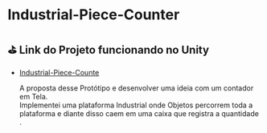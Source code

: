 # Industrial-Piece-Counter
## ⛳️ Link do Projeto funcionando no Unity
- <a href='https://play.unity.com/en/games/3bbcbe98-3b3e-47b9-9827-d4a50cb31642/industrial-piece-counter' target='_blank'>Industrial-Piece-Counte</a>
  <br/>

  A proposta desse Protótipo e desenvolver uma ideia com um contador em Tela.
  <br/>
  Implementei uma plataforma Industrial onde Objetos percorrem toda a plataforma e diante disso caem em uma caixa que registra a quantidade .
  
